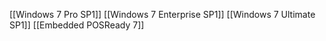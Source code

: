 [[Windows 7 Pro SP1]]
[[Windows 7 Enterprise SP1]]
[[Windows 7 Ultimate SP1]]
[[Embedded POSReady 7]]
